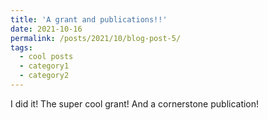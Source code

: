 ```yaml
---
title: 'A grant and publications!!'
date: 2021-10-16
permalink: /posts/2021/10/blog-post-5/
tags:
  - cool posts
  - category1
  - category2
---
```


I did it! The super cool grant! And a cornerstone publication! 
